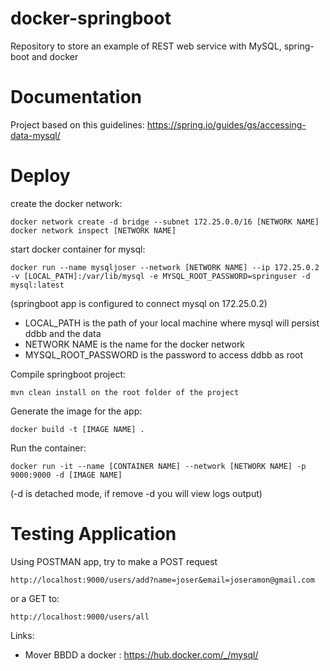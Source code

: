 # docker-springboot
Repository to store an example of REST web service with MySQL, spring-boot and docker

# Documentation
Project based on this guidelines: https://spring.io/guides/gs/accessing-data-mysql/

# Deploy

create the docker network:

    docker network create -d bridge --subnet 172.25.0.0/16 [NETWORK NAME] 
    docker network inspect [NETWORK NAME] 

start docker container for mysql:

    docker run --name mysqljoser --network [NETWORK NAME] --ip 172.25.0.2 -v [LOCAL_PATH]:/var/lib/mysql -e MYSQL_ROOT_PASSWORD=springuser -d mysql:latest

(springboot app is configured to connect mysql on 172.25.0.2)

- LOCAL_PATH is the path of your local machine where mysql will persist ddbb and the data
- NETWORK NAME is the name for the docker network
- MYSQL_ROOT_PASSWORD is the password to access ddbb as root

Compile springboot project:

    mvn clean install on the root folder of the project

Generate the image for the app:

    docker build -t [IMAGE NAME] . 

Run the container:

    docker run -it --name [CONTAINER NAME] --network [NETWORK NAME] -p 9000:9000 -d [IMAGE NAME]

(-d is detached mode, if remove -d you will view logs output)


# Testing Application

Using POSTMAN app, try to make a POST request 

    http://localhost:9000/users/add?name=joser&email=joseramon@gmail.com

or a GET to:

    http://localhost:9000/users/all


Links: 
- Mover BBDD a docker : https://hub.docker.com/_/mysql/
